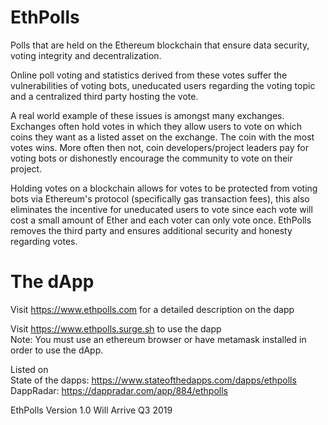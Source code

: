 # EthPolls
Polls that are held on the Ethereum blockchain that ensure data security, voting integrity and decentralization.

Online poll voting and statistics derived from these votes suffer the vulnerabilities of voting bots, uneducated users regarding the voting topic and a centralized third party hosting the vote. 

A real world example of these issues is amongst many exchanges. Exchanges often hold votes in which they allow users to vote on which coins they want as a listed asset on the exchange. The coin with the most votes wins. More often then not, coin developers/project leaders pay for voting bots or dishonestly encourage the community to vote on their project.

Holding votes on a blockchain allows for votes to be protected from voting bots via Ethereum's protocol (specifically gas transaction fees), this also eliminates the incentive for uneducated users to vote since each vote will cost a small amount of Ether and each voter can only vote once. EthPolls removes the third party and ensures additional security and honesty regarding votes.

# The dApp

Visit https://www.ethpolls.com for a detailed description on the dapp  

Visit https://www.ethpolls.surge.sh to use the dapp  
Note: You must use an ethereum browser or have metamask installed in order to use the dApp.

Listed on  
State of the dapps: https://www.stateofthedapps.com/dapps/ethpolls  
DappRadar: https://dappradar.com/app/884/ethpolls

EthPolls Version 1.0 Will Arrive Q3 2019
